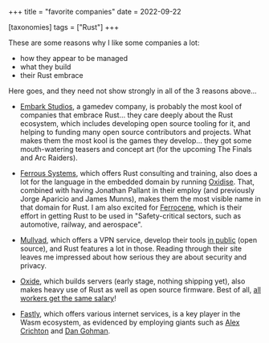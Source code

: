+++
title = "favorite companies"
date = 2022-09-22

[taxonomies]
tags = ["Rust"]
+++

These are some reasons why I like some companies a lot:
- how they appear to be managed
- what they build
- their Rust embrace

Here goes, and they need not show strongly in all of the 3 reasons above...

- [Embark Studios],
  a gamedev company,
  is probably the most kool of companies that embrace Rust...
  they care deeply about the Rust ecosystem,
  which includes developing open source tooling for it,
  and helping to funding many open source contributors and projects.
  What makes them the most kool is the games they develop...
  they got some mouth-watering teasers and concept art
  (for the upcoming The Finals and Arc Raiders).

- [Ferrous Systems], which offers Rust consulting and training,
  also does a lot for the language in the embedded domain by running [Oxidise].
  That, combined with having Jonathan Pallant in their employ
  (and previously Jorge Aparicio and James Munns),
  makes them the most visible name in that domain for Rust.
  I am also excited for [Ferrocene],
  which is their effort in getting Rust to be used in
  "Safety-critical sectors, such as automotive, railway, and aerospace".

- [Mullvad], which offers a VPN service,
  develop their tools [in public] (open source),
  and Rust features a lot in those.
  Reading through their site leaves me impressed about how
  serious they are about security and privacy.

- [Oxide], which builds servers (early stage, nothing shipping yet),
  also makes heavy use of Rust as well as open source firmware.
  Best of all, [all workers get the same salary]!

- [Fastly], which offers various internet services,
  is a key player in the Wasm ecosystem,
  as evidenced by employing giants such as [Alex Crichton] and [Dan Gohman].

[Ferrous Systems]: https://ferrous-systems.com
[Oxidise]: https://oxidizeconf.com
[Ferrocene]: https://ferrous-systems.com/ferrocene
[Mullvad]: https://mullvad.net
[Oxide]: https://oxide.computer
[all workers get the same salary]: https://oxide.computer/blog/compensation-as-a-reflection-of-values
[in public]: https://github.com/mullvad
[Fastly]: https://www.fastly.com
[Alex Crichton]: https://github.com/alexcrichton
[Dan Gohman]: https://github.com/sunfishcode
[Embark Studios]: https://www.embark-studios.com
